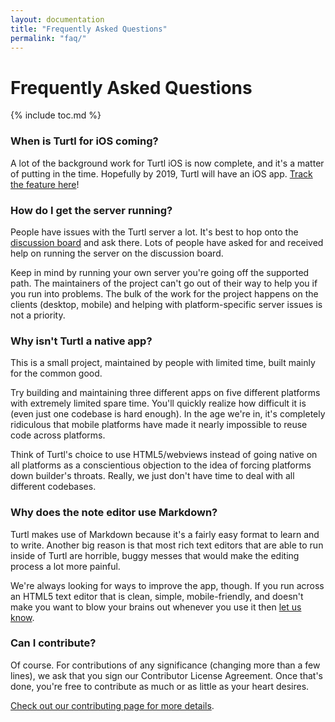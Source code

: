 ```yaml
---
layout: documentation
title: "Frequently Asked Questions"
permalink: "faq/"
---
```


Frequently Asked Questions
==========================
{% include toc.md %}

### When is Turtl for iOS coming?

A lot of the background work for Turtl iOS is now complete, and it's a matter
of putting in the time. Hopefully by 2019, Turtl will have an iOS app.
[Track the feature here](https://github.com/turtl/tracker/issues/96)!

### How do I get the server running?

People have issues with the Turtl server a lot. It's best to hop onto the
[discussion board](https://groups.google.com/forum/#!forum/turtl) and ask there.
Lots of people have asked for and received help on running the server on the
discussion board.

Keep in mind by running your own server you're going off the supported path.
The maintainers of the project can't go out of their way to help you if
you run into problems. The bulk of the work for the project happens on the
clients (desktop, mobile) and helping with platform-specific server issues is
not a priority.

### Why isn't Turtl a native app?

This is a small project, maintained by people with limited time, built mainly
for the common good.

Try building and maintaining three different apps on five different platforms
with extremely limited spare time. You'll quickly realize how difficult it is
(even just one codebase is hard enough). In the age we're in, it's completely
ridiculous that mobile platforms have made it nearly impossible to reuse code
across platforms.

Think of Turtl's choice to use HTML5/webviews instead of going native on all
platforms as a conscientious objection to the idea of forcing platforms down
builder's throats. Really, we just don't have time to deal with all different
codebases.

### Why does the note editor use Markdown?

Turtl makes use of Markdown because it's a fairly easy format to learn and to
write. Another big reason is that most rich text editors that are able to run
inside of Turtl are horrible, buggy messes that would make the editing process
a lot more painful.

We're always looking for ways to improve the app, though. If you run across an
HTML5 text editor that is clean, simple, mobile-friendly, and doesn't make you
want to blow your brains out whenever you use it then [let us know](/contact).

### Can I contribute?

Of course. For contributions of any significance (changing more than a few
lines), we ask that you sign our Contributor License Agreement. Once that's
done, you're free to contribute as much or as little as your heart desires.

[Check out our contributing page for more details](/contributing).

